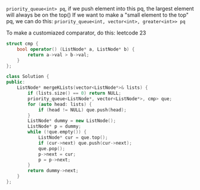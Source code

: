 `priority_queue<int> pq`, if we push element into this pq, the largest element will always be on the top()
If we want to make a "small element to the top" pq, we can do this:
`priority_queue<int, vector<int>, greater<int>> pq`

To make a customiazed comparator, do this:
leetcode 23
```cpp
struct cmp {
    bool operator() (ListNode* a, ListNode* b) {
        return a->val > b->val;
    }
};

class Solution {
public:
    ListNode* mergeKLists(vector<ListNode*>& lists) {
        if (lists.size() == 0) return NULL;
        priority_queue<ListNode*, vector<ListNode*>, cmp> que;
        for (auto head: lists) {
            if (head != NULL) que.push(head);
        }
        ListNode* dummy = new ListNode();
        ListNode* p = dummy;
        while (!que.empty()) {
            ListNode* cur = que.top();
            if (cur->next) que.push(cur->next);
            que.pop();
            p->next = cur;
            p = p->next;
        }
        return dummy->next;
    }
};
```
